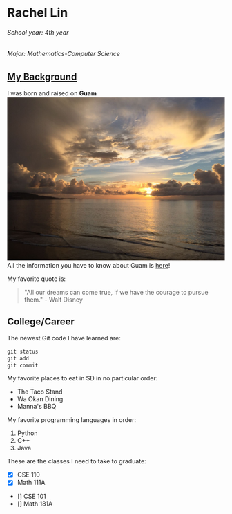 # Rachel Lin
###### School year: 4th year
###### Major: Mathematics-Computer Science

## [My Background](guamflag.png)
I was born and raised on **Guam**
![This is an image of Guam](IMG_7406.jpg)
All the information you have to know about Guam is [here](https://www.guamvisitorsbureau.com/)!

My favorite quote is:
> "All our dreams can come true, if we have the courage to pursue them." - Walt Disney

## College/Career
The newest Git code I have learned are:
```
git status
git add
git commit
```

My favorite places to eat in SD in no particular order:
- The Taco Stand
- Wa Okan Dining
- Manna's BBQ

My favorite programming languages in order:
1. Python
2. C++
3. Java

These are the classes I need to take to graduate:
- [x] CSE 110
- [x] Math 111A
- [] CSE 101
- [] Math 181A

